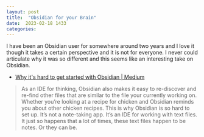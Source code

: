 ```yaml
---
layout: post
title:  "Obsidian for your Brain"
date:  2023-02-18 1433
categories: 
---
```

I have been an Obsidian user for somewhere around two years and I love it though it takes a certain perspective and it is not for everyone. I never could articulate why it was so different and this seems like an interesting take on Obsidian.

- [Why it's hard to get started with Obsidian | Medium](https://austingovella.medium.com/why-its-hard-to-get-started-obsidian-s-not-really-a-note-taking-app-75bafbebf6f3)

> As an IDE for thinking, Obsidian also makes it easy to re-discover and re-find other files that are similar to the file your currently working on. Whether you’re looking at a recipe for chicken and Obsidian reminds you about other chicken recipes. This is why Obsidian is so hard to set up. It’s not a note-taking app. It’s an IDE for working with text files. It just so happens that a lot of times, these text files happen to be notes. Or they can be.

